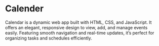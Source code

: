 # Calender
Calendar is a dynamic web app built with HTML, CSS, and JavaScript. It offers an elegant, responsive design to view, add, and manage events easily. Featuring smooth navigation and real-time updates, it’s perfect for organizing tasks and schedules efficiently.
